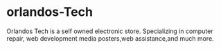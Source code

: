 # orlandos-Tech
Orlandos Tech is a self owned electronic store.
Specializing in computer repair, web development media posters,web assistance,and much more.
